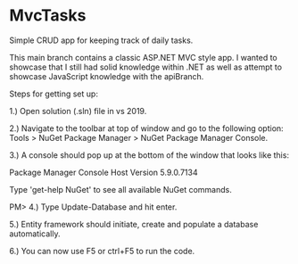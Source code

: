 # MvcTasks
Simple CRUD app for keeping track of daily tasks.

This main branch contains a classic ASP.NET MVC style app. I wanted to showcase that I still had solid knowledge within .NET as well as attempt to showcase JavaScript knowledge with the apiBranch.

Steps for getting set up:

1.) Open solution (.sln) file in vs 2019.

2.) Navigate to the toolbar at top of window and go to the following option: Tools > NuGet Package Manager > NuGet Package Manager Console.

3.) A console should pop up at the bottom of the window that looks like this:

Package Manager Console Host Version 5.9.0.7134

Type 'get-help NuGet' to see all available NuGet commands.

PM>
4.) Type Update-Database and hit enter.

5.) Entity framework should initiate, create and populate a database automatically.

6.) You can now use F5 or ctrl+F5 to run the code.

